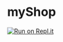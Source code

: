 # myShop
[![Run on Repl.it](https://replit.com/badge/github/javadude-nub/myShop)](https://replit.com/new/github/javadude-nub/myShop)
